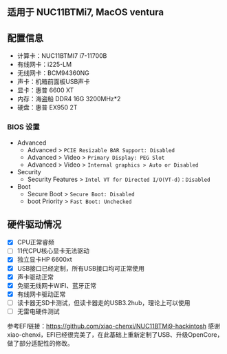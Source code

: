## 适用于 NUC11BTMi7, MacOS ventura


## 配置信息

- 计算卡：NUC11BTMI7 i7-11700B
- 有线网卡：i225-LM
- 无线网卡：BCM94360NG
- 声卡：机箱前面板USB声卡
- 显卡：惠普 6600 XT
- 内存：海盗船 DDR4 16G 3200MHz*2
- 硬盘：惠普 EX950 2T

### BIOS 设置

- Advanced
  - Advanced > `PCIE Resizable BAR Support: Disabled`
  - Advanced > Video > `Primary Display: PEG Slot`
  - Advanced > Video > `Internal graphics > Auto or Disabled`
- Security
  - Security Features > `Intel VT for Directed I/O(VT-d)：Disabled`
- Boot
  - Secure Boot > `Secure Boot: Disabled`
  - boot Priority > `Fast Boot: Unchecked`

## 硬件驱动情况
- [x] CPU正常睿频
- [ ] 11代CPU核心显卡无法驱动
- [x] 独立显卡HP 6600xt
- [x] USB接口已经定制，所有USB接口均可正常使用
- [x] 声卡驱动正常
- [x] 免驱无线网卡WIFI、蓝牙正常
- [x] 有线网卡驱动正常
- [ ] 读卡器无SD卡测试，但读卡器走的USB3.2hub，理论上可以使用
- [ ] 无雷电硬件测试

参考EFI链接：https://github.com/xiao-chenxi/NUC11BTMi9-hackintosh  感谢 xiao-chenxi，EFI已经很完美了，在此基础上重新定制了USB、升级OpenCore，做了部分适配性的修改。


